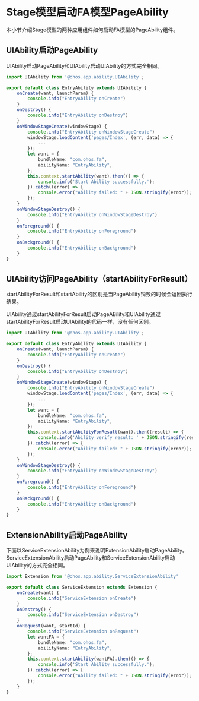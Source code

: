 # Stage模型启动FA模型PageAbility


本小节介绍Stage模型的两种应用组件如何启动FA模型的PageAbility组件。


## UIAbility启动PageAbility

  UIAbility启动PageAbility和UIAbility启动UIAbility的方式完全相同。

```ts
import UIAbility from '@ohos.app.ability.UIAbility';

export default class EntryAbility extends UIAbility {
    onCreate(want, launchParam) {
        console.info("EntryAbility onCreate")
    }
    onDestroy() {
        console.info("EntryAbility onDestroy")
    }
    onWindowStageCreate(windowStage) {
        console.info("EntryAbility onWindowStageCreate")
        windowStage.loadContent('pages/Index', (err, data) => {
            ...
        });
        let want = {
            bundleName: "com.ohos.fa",
            abilityName: "EntryAbility",
        };
        this.context.startAbility(want).then(() => {
            console.info('Start Ability successfully.');
        }).catch((error) => {
            console.error("Ability failed: " + JSON.stringify(error));
        });
    }
    onWindowStageDestroy() {
        console.info("EntryAbility onWindowStageDestroy")
    }
    onForeground() {
        console.info("EntryAbility onForeground")
    }
    onBackground() {
        console.info("EntryAbility onBackground")
    }
}
```


## UIAbility访问PageAbility（startAbilityForResult）

startAbilityForResult和startAbility的区别是当PageAbility销毁的时候会返回执行结果。

UIAbility通过startAbilityForResult启动PageABility和UIAbility通过startAbilityForResult启动UIAbility的代码一样，没有任何区别。


```ts
import UIAbility from '@ohos.app.ability.UIAbility';

export default class EntryAbility extends UIAbility {
    onCreate(want, launchParam) {
        console.info("EntryAbility onCreate")
    }
    onDestroy() {
        console.info("EntryAbility onDestroy")
    }
    onWindowStageCreate(windowStage) {
        console.info("EntryAbility onWindowStageCreate")
        windowStage.loadContent('pages/Index', (err, data) => {
            ...
        });
        let want = {
            bundleName: "com.ohos.fa",
            abilityName: "EntryAbility",
        };
        this.context.startAbilityForResult(want).then((result) => {
            console.info('Ability verify result: ' + JSON.stringify(result));
        }).catch((error) => {
            console.error("Ability failed: " + JSON.stringify(error));
        });
    }
    onWindowStageDestroy() {
        console.info("EntryAbility onWindowStageDestroy")
    }
    onForeground() {
        console.info("EntryAbility onForeground")
    }
    onBackground() {
        console.info("EntryAbility onBackground")
    }
}
```


## ExtensionAbility启动PageAbility

下面以ServiceExtensionAbility为例来说明ExtensionAbility启动PageAbility。ServiceExtensionAbility启动PageAbility和ServiceExtensionAbility启动UIAbility的方式完全相同。


```ts
import Extension from '@ohos.app.ability.ServiceExtensionAbility'

export default class ServiceExtension extends Extension {
    onCreate(want) {
        console.info("ServiceExtension onCreate")
    }
    onDestroy() {
        console.info("ServiceExtension onDestroy")
    }
    onRequest(want, startId) {
        console.info("ServiceExtension onRequest")
        let wantFA = {
            bundleName: "com.ohos.fa",
            abilityName: "EntryAbility",
        };
        this.context.startAbility(wantFA).then(() => {
            console.info('Start Ability successfully.');
        }).catch((error) => {
            console.error("Ability failed: " + JSON.stringify(error));
        });
    }
}
```

